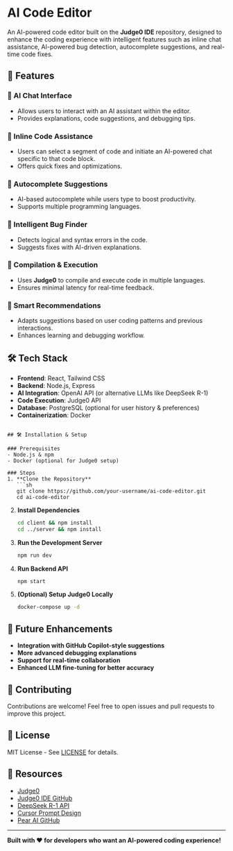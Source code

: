 # AI Code Editor

An AI-powered code editor built on the **Judge0 IDE** repository, designed to enhance the coding experience with intelligent features such as inline chat assistance, AI-powered bug detection, autocomplete suggestions, and real-time code fixes.

## 🚀 Features

### 🔹 AI Chat Interface
- Allows users to interact with an AI assistant within the editor.
- Provides explanations, code suggestions, and debugging tips.

### 🔹 Inline Code Assistance
- Users can select a segment of code and initiate an AI-powered chat specific to that code block.
- Offers quick fixes and optimizations.

### 🔹 Autocomplete Suggestions
- AI-based autocomplete while users type to boost productivity.
- Supports multiple programming languages.

### 🔹 Intelligent Bug Finder
- Detects logical and syntax errors in the code.
- Suggests fixes with AI-driven explanations.

### 🔹 Compilation & Execution
- Uses **Judge0** to compile and execute code in multiple languages.
- Ensures minimal latency for real-time feedback.

### 🔹 Smart Recommendations
- Adapts suggestions based on user coding patterns and previous interactions.
- Enhances learning and debugging workflow.

## 🛠 Tech Stack
- **Frontend**: React, Tailwind CSS
- **Backend**: Node.js, Express
- **AI Integration**: OpenAI API (or alternative LLMs like DeepSeek R-1)
- **Code Execution**: Judge0 API
- **Database**: PostgreSQL (optional for user history & preferences)
- **Containerization**: Docker


```

## 🛠 Installation & Setup

### Prerequisites
- Node.js & npm
- Docker (optional for Judge0 setup)

### Steps
1. **Clone the Repository**
   ```sh
   git clone https://github.com/your-username/ai-code-editor.git
   cd ai-code-editor
   ```

2. **Install Dependencies**
   ```sh
   cd client && npm install
   cd ../server && npm install
   ```

3. **Run the Development Server**
   ```sh
   npm run dev
   ```

4. **Run Backend API**
   ```sh
   npm start
   ```

5. **(Optional) Setup Judge0 Locally**
   ```sh
   docker-compose up -d
   ```

## 🧩 Future Enhancements
- **Integration with GitHub Copilot-style suggestions**
- **More advanced debugging explanations**
- **Support for real-time collaboration**
- **Enhanced LLM fine-tuning for better accuracy**

## 🤝 Contributing
Contributions are welcome! Feel free to open issues and pull requests to improve this project.

## 📜 License
MIT License - See [LICENSE](LICENSE) for details.

## 🔗 Resources
- [Judge0](https://judge0.com/)
- [Judge0 IDE GitHub](https://github.com/judge0/ide)
- [DeepSeek R-1 API](https://openrouter.ai/deepseek/deepseek-r1:free)
- [Cursor Prompt Design](https://www.cursor.com/blog/prompt-design)
- [Pear AI GitHub](https://github.com/trypear/pearai-app)

---
**Built with ❤️ for developers who want an AI-powered coding experience!**
